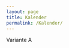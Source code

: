 ```yaml
---
layout: page
title: Kalender
permalink: /Kalender/
---
```


<div id="fb-root"></div>
<script async defer crossorigin="anonymous" src="https://connect.facebook.net/en_US/sdk.js#xfbml=1&version=v4.0"></script>

Variante A

<div class="fb-page" 
  data-tabs="events"
  data-href="https://www.facebook.com/AtheneAachen"
  data-width="380" 
  data-hide-cover="true"></div>
